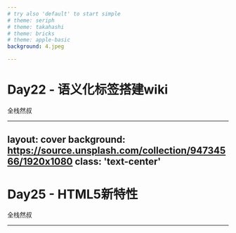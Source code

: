 ```yaml
---
# try also 'default' to start simple
# theme: seriph
# theme: takahashi
# theme: bricks
# theme: apple-basic
background: 4.jpeg

---
```


# Day22 - 语义化标签搭建wiki
全栈然叔

---
layout: cover
background: https://source.unsplash.com/collection/94734566/1920x1080
class: 'text-center'
---

# Day25 - HTML5新特性
全栈然叔

---
